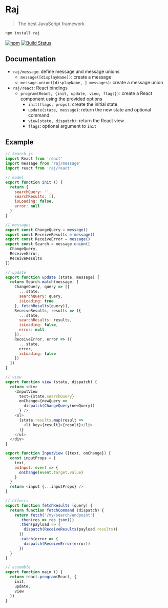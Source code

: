 # Raj

> The best JavaScript framework

```sh
npm install raj
```

[![npm](https://img.shields.io/npm/v/raj.svg)](https://www.npmjs.com/package/raj)
[![Build Status](https://travis-ci.org/andrejewski/raj.svg?branch=master)](https://travis-ci.org/andrejewski/raj)

## Documentation

- `raj/message`: define message and message unions
  - `message([displayName])`: create a message
  - `message.union([displayName, ] messages)`: create a message union
- `raj/react`: React bindings
  - `program(React, {init, update, view, flags})`: create a React component using the provided options
    - `init(flags, props)`: create the initial state
    - `update(state, message)`: return the new state and optional command
    - `view(state, dispatch)`: return the React view
    - `flags`: optional argument to `init`

## Example

```js
// Search.js
import React from 'react'
import message from 'raj/message'
import react from 'raj/react'

// model
export function init () {
  return {
    searchQuery: '',
    searchResults: [],
    isLoading: false,
    error: null
  }
}

// messages
export const ChangeQuery = message()
export const ReceiveResults = message()
export const ReceiveError = message()
export const Search = message.union([
  ChangeQuery,
  ReceiveError,
  ReceiveResults
])

// update
export function update (state, message) {
  return Search.match(message, [
    ChangeQuery, query => [{
      ...state,
      searchQuery: query,
      isLoading: true
    }, fetchResults(query)],
    ReceiveResults, results => ({
      ...state,
      searchResults: results,
      isLoading: false,
      error: null
    }),
    ReceiveError, error => ({
      ...state,
      error,
      isLoading: false
    })
  ])
}

// view
export function view (state, dispatch) {
  return <div>
    <InputView
      text={state.searchQuery}
      onChange={newQuery =>
        dispatch(ChangeQuery(newQuery))
      } />
    <ul>
      {state.results.map(result =>
        <li key={result}>{result}</li>
      )}
    </ul>
  </div>
}

export function InputView ({text, onChange}) {
  const inputProps = {
    text,
    onInput: event => {
      onChange(event.target.value)
    }
  }
  return <input {...inputProps} />
}

// effects
export function fetchResults (query) {
  return function fetchCommand (dispatch) {
    return fetch('/my/search/endpoint')
      .then(res => res.json())
      .then(payload => {
        dispatch(ReceiveResults(payload.results))
      })
      .catch(error => {
        dispatch(ReceiveError(error))
      })
  }
}

// assemble
export function main () {
  return react.program(React, {
    init,
    update,
    view
  })
}
```
